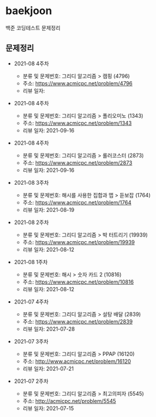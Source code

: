 # baekjoon

백준 코딩테스트 문제정리

## 문제정리
-   2021-08 4주차
    -   분류 및 문제번호: 그리디 알고리즘 > 캠핑 (4796)
    -   주소: https://www.acmicpc.net/problem/4796
    -   리뷰 일자: 

-   2021-08 4주차
    -   분류 및 문제번호: 그리디 알고리즘 > 폴리오미노 (1343)
    -   주소: https://www.acmicpc.net/problem/1343
    -   리뷰 일자: 2021-09-16

-   2021-08 4주차
    -   분류 및 문제번호: 그리디 알고리즘 > 롤러코스터 (2873)
    -   주소: https://www.acmicpc.net/problem/2873
    -   리뷰 일자: 2021-09-16

-   2021-08 3주차
    -   분류 및 문제번호: 해시를 사용한 집합과 맵 > 듣보잡 (1764)
    -   주소: https://www.acmicpc.net/problem/1764
    -   리뷰 일자: 2021-08-19

-   2021-08 2주차
    -   분류 및 문제번호: 그리디 알고리즘 > 박 터트리기 (19939)
    -   주소: https://www.acmicpc.net/problem/19939
    -   리뷰 일자: 2021-08-12

-   2021-08 1주차
    -   분류 및 문제번호: 해시 > 숫자 카드 2 (10816)
    -   주소: https://www.acmicpc.net/problem/10816
    -   리뷰 일자: 2021-08-12

-   2021-07 4주차
    -   분류 및 문제번호: 그리디 알고리즘 > 설탕 배달 (2839)
    -   주소: https://www.acmicpc.net/problem/2839
    -   리뷰 일자: 2021-07-28

-   2021-07 3주차
    -   분류 및 문제번호: 그리디 알고리즘 > PPAP (16120)
    -   주소: http://www.acmicpc.net/problem/16120
    -   리뷰 일자: 2021-07-21

-   2021-07 2주차
    -   분류 및 문제번호: 그리디 알고리즘 > 최고의피자 (5545)
    -   주소: http://acmicpc.net/problem/5545
    -   리뷰 일자: 2021-07-15
